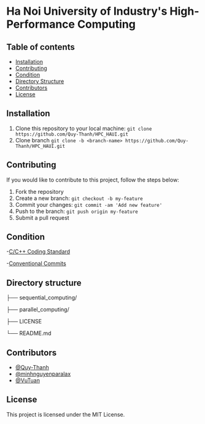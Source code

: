 # Ha Noi University of Industry's High-Performance Computing

## Table of contents

- [Installation](#Installation)
- [Contributing](#Contributing)
- [Condition](#Condition)
- [Directory Structure](#Directory-structure)
- [Contributors](#Contributors)
- [License](#License)

## Installation

1. Clone this repository to your local machine: `git clone https://github.com/Quy-Thanh/HPC_HAUI.git`
2. Clone branch `git clone -b <branch-name> https://github.com/Quy-Thanh/HPC_HAUI.git`

## Contributing

If you would like to contribute to this project, follow the steps below:

1. Fork the repository
2. Create a new branch: `git checkout -b my-feature`
3. Commit your changes: `git commit -am 'Add new feature'`
4. Push to the branch: `git push origin my-feature`
5. Submit a pull request

## Condition

-[C/C++ Coding Standard](https://www.state-machine.com/doc/AN_QL_Coding_Standard.pdf)

-[Conventional Commits](https://www.conventionalcommits.org/en/v1.0.0/)


## Directory structure

├── sequential_computing/

├── parallel_computing/

├── LICENSE

└── README.md

## Contributors

- [@Quy-Thanh](https://github.com/Quy-Thanh)
- [@minhnguyenparalax](https://github.com/minhnguyenparalax)
- [@VuTuan](https://github.com/VuTuan13)


## License

This project is licensed under the MIT License.
